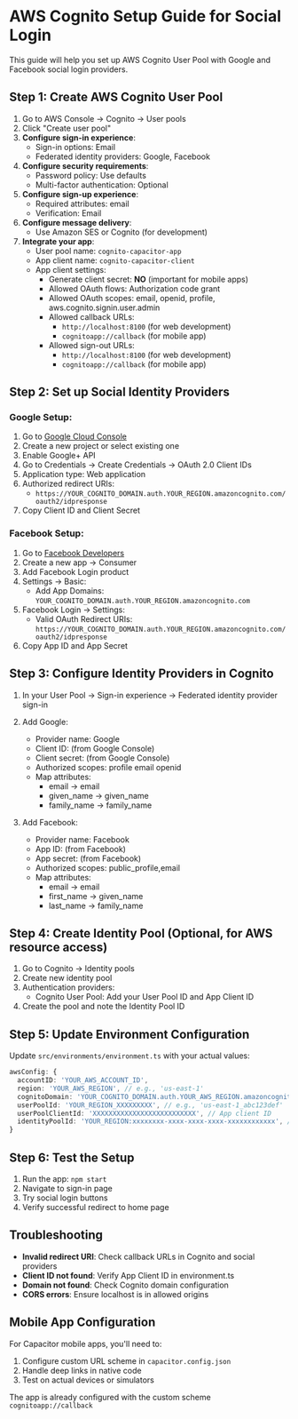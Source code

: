 # AWS Cognito Setup Guide for Social Login

This guide will help you set up AWS Cognito User Pool with Google and Facebook social login providers.

## Step 1: Create AWS Cognito User Pool

1. Go to AWS Console → Cognito → User pools
2. Click "Create user pool"
3. **Configure sign-in experience**:
   - Sign-in options: Email
   - Federated identity providers: Google, Facebook
4. **Configure security requirements**:
   - Password policy: Use defaults
   - Multi-factor authentication: Optional
5. **Configure sign-up experience**:
   - Required attributes: email
   - Verification: Email
6. **Configure message delivery**:
   - Use Amazon SES or Cognito (for development)
7. **Integrate your app**:
   - User pool name: `cognito-capacitor-app`
   - App client name: `cognito-capacitor-client`
   - App client settings:
     - Generate client secret: **NO** (important for mobile apps)
     - Allowed OAuth flows: Authorization code grant
     - Allowed OAuth scopes: email, openid, profile, aws.cognito.signin.user.admin
     - Allowed callback URLs:
       - `http://localhost:8100` (for web development)
       - `cognitoapp://callback` (for mobile app)
     - Allowed sign-out URLs:
       - `http://localhost:8100` (for web development)
       - `cognitoapp://callback` (for mobile app)

## Step 2: Set up Social Identity Providers

### Google Setup:
1. Go to [Google Cloud Console](https://console.cloud.google.com/)
2. Create a new project or select existing one
3. Enable Google+ API
4. Go to Credentials → Create Credentials → OAuth 2.0 Client IDs
5. Application type: Web application
6. Authorized redirect URIs:
   - `https://YOUR_COGNITO_DOMAIN.auth.YOUR_REGION.amazoncognito.com/oauth2/idpresponse`
7. Copy Client ID and Client Secret

### Facebook Setup:
1. Go to [Facebook Developers](https://developers.facebook.com/)
2. Create a new app → Consumer
3. Add Facebook Login product
4. Settings → Basic:
   - Add App Domains: `YOUR_COGNITO_DOMAIN.auth.YOUR_REGION.amazoncognito.com`
5. Facebook Login → Settings:
   - Valid OAuth Redirect URIs: `https://YOUR_COGNITO_DOMAIN.auth.YOUR_REGION.amazoncognito.com/oauth2/idpresponse`
6. Copy App ID and App Secret

## Step 3: Configure Identity Providers in Cognito

1. In your User Pool → Sign-in experience → Federated identity provider sign-in
2. Add Google:
   - Provider name: Google
   - Client ID: (from Google Console)
   - Client secret: (from Google Console)
   - Authorized scopes: profile email openid
   - Map attributes:
     - email → email
     - given_name → given_name
     - family_name → family_name

3. Add Facebook:
   - Provider name: Facebook
   - App ID: (from Facebook)
   - App secret: (from Facebook)
   - Authorized scopes: public_profile,email
   - Map attributes:
     - email → email
     - first_name → given_name
     - last_name → family_name

## Step 4: Create Identity Pool (Optional, for AWS resource access)

1. Go to Cognito → Identity pools
2. Create new identity pool
3. Authentication providers:
   - Cognito User Pool: Add your User Pool ID and App Client ID
4. Create the pool and note the Identity Pool ID

## Step 5: Update Environment Configuration

Update `src/environments/environment.ts` with your actual values:

```typescript
awsConfig: {
  accountID: 'YOUR_AWS_ACCOUNT_ID',
  region: 'YOUR_AWS_REGION', // e.g., 'us-east-1'
  cognitoDomain: 'YOUR_COGNITO_DOMAIN.auth.YOUR_AWS_REGION.amazoncognito.com',
  userPoolId: 'YOUR_REGION_XXXXXXXXX', // e.g., 'us-east-1_abc123def'
  userPoolClientId: 'XXXXXXXXXXXXXXXXXXXXXXXXXX', // App client ID
  identityPoolId: 'YOUR_REGION:xxxxxxxx-xxxx-xxxx-xxxx-xxxxxxxxxxxx', // Optional
}
```

## Step 6: Test the Setup

1. Run the app: `npm start`
2. Navigate to sign-in page
3. Try social login buttons
4. Verify successful redirect to home page

## Troubleshooting

- **Invalid redirect URI**: Check callback URLs in Cognito and social providers
- **Client ID not found**: Verify App Client ID in environment.ts
- **Domain not found**: Check Cognito domain configuration
- **CORS errors**: Ensure localhost is in allowed origins

## Mobile App Configuration

For Capacitor mobile apps, you'll need to:

1. Configure custom URL scheme in `capacitor.config.json`
2. Handle deep links in native code
3. Test on actual devices or simulators

The app is already configured with the custom scheme `cognitoapp://callback`